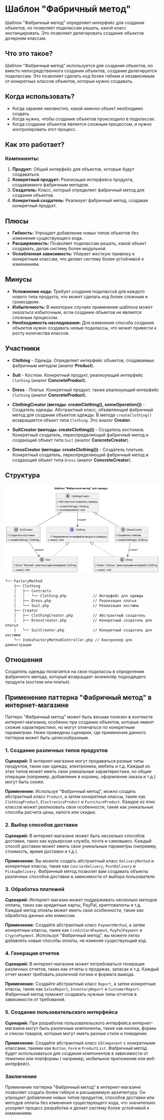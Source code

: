 # Шаблон "Фабричный метод"

Шаблон "Фабричный метод" определяет интерфейс для создания объектов, но позволяет подклассам решать, какой класс
инстанцировать. Это позволяет делегировать создание объектов дочерним классам.

## Что это такое?

Шаблон "Фабричный метод" используется для создания объектов, но вместо непосредственного создания объектов, создание
делегируется подклассам. Это позволяет сделать код более гибким и независимым от конкретных классов объектов, которые
нужно создавать.

## Когда использовать?

- Когда заранее неизвестно, какой именно объект необходимо создать.
- Когда нужно, чтобы создание объектов происходило в подклассах.
- Когда создание объектов является сложным процессом, и нужно контролировать этот процесс.

## Как это работает?

### Компоненты:

1. **Продукт:** Общий интерфейс для объектов, которые будут создаваться.
2. **Конкретный продукт:** Реализация интерфейса продукта, создаваемого фабричным методом.
3. **Создатель:** Класс, который определяет фабричный метод для создания объектов.
4. **Конкретный создатель:** Реализует фабричный метод, создавая конкретный продукт.

## Плюсы

- **Гибкость:** Упрощает добавление новых типов объектов без изменения существующего кода.
- **Расширяемость:** Позволяет подклассам решать, какой объект создавать, делая систему более модульной.
- **Ослабленная зависимость:** Убирает жесткую привязку к конкретным классам, что делает систему более устойчивой к
  изменениям.

## Минусы

- **Усложнение кода:** Требует создания подклассов для каждого нового типа продукта, что может сделать код более сложным
  и громоздким.
- **Избыточность:** В некоторых случаях применение шаблона может оказаться избыточным, если создание объектов не
  является сложным процессом.
- **Необходимость наследования:** Для изменения способа создания объектов нужно создавать новые подклассы, что может
  привести к росту количества классов.

## Участники

- **Clothing** - Одежда. Определяет интерфейс объектов, создаваемых фабричным методом (аналог **Product**).

- **Suit** - Костюм. Конкретный продукт, реализующий интерфейс `Clothing` (аналог **ConcreteProduct**).

- **Dress** - Платье. Конкретный продукт, также реализующий интерфейс `Clothing` (аналог **ConcreteProduct**).

- **ClothingCreator (методы: createClothing(), someOperation())** - Создатель одежды. Абстрактный класс, объявляющий
  фабричный метод для создания объектов одежды. В методе `createClothing()` возвращается объект типа `Clothing`. Это
  аналог **Creator**.

- **SuitCreator (методы: createClothing())** - Создатель костюмов. Конкретный создатель, переопределяющий фабричный
  метод и создающий объект типа `Suit` (аналог **ConcreteCreator**).

- **DressCreator (методы: createClothing())** - Создатель платьев. Конкретный создатель, переопределяющий фабричный
  метод и создающий объект типа `Dress` (аналог **ConcreteCreator**).

## Структура

![uml](uml.png)

```
└── FactoryMethod
    ├── Clothing
    │   ├── Contracts
    │   │   └── Clothing.php            // Интерфейс для одежды
    │   ├── Dress.php                   // Реализация платья
    │   └── Suit.php                    // Реализация костюма
    ├── Creator
    │   ├── ClothingCreator.php         // Абстрактный создатель
    │   ├── DressCreator.php            // Конкретный создатель для платья
    │   └── SuitCreator.php             // Конкретный создатель для костюма
    └── IndexFactoryMethodController.php // Контроллер для демонстрации

```

## Отношения

Создатель одежды полагается на свои подклассы в определении фабричного метода, который возвращает экземпляр подходящего
продукта (костюм или платье).

## Применение паттерна "Фабричный метод" в интернет-магазине

Паттерн "Фабричный метод" может быть весьма полезен в контексте интернет-магазина, особенно при создании объектов,
которые имеют схожие характеристики, но могут отличаться по конкретным параметрам. Ниже приведены сценарии, где
применение данного паттерна может быть целесообразным.

### 1. Создание различных типов продуктов

**Сценарий:** В интернет-магазине могут продаваться разные типы продуктов, такие как одежда, электроника, мебель и т.д.
Каждый из этих типов может иметь свои уникальные характеристики, но общие операции (например, добавление в корзину,
оформление заказа и т.д.) могут быть схожи.

**Применение:** Используя "Фабричный метод", можно создать абстрактный класс `Product`, а затем конкретные классы, такие
как `ClothingProduct`, `ElectronicsProduct` и `FurnitureProduct`. Каждое из этих классов может реализовать свои
особенности, такие как уникальные способы расчета цены, налоги или скидки.

### 2. Выбор способов доставки

**Сценарий:** В интернет-магазине может быть несколько способов доставки, таких как курьерская служба, почта и
самовывоз. Каждый способ доставки может иметь свои уникальные параметры (например, стоимость, время доставки и т.д.).

**Применение:** Вы можете создать абстрактный класс `DeliveryMethod` и конкретные классы, такие
как `CourierDelivery`, `PostDelivery` и `PickupDelivery`. Фабричный метод позволит вам создавать объекты различных
способов доставки в зависимости от выбора пользователя.

### 3. Обработка платежей

**Сценарий:** Интернет-магазин может поддерживать несколько методов оплаты, таких как кредитные карты, PayPal,
криптовалюты и т.д. Каждый метод оплаты может иметь свои особенности, такие как обработка данных или комиссии.

**Применение:** Создайте абстрактный класс `PaymentMethod`, а затем конкретные классы, такие
как `CreditCardPayment`, `PayPalPayment` и `CryptoPayment`. Используя "Фабричный метод", вы можете легко добавлять новые
способы оплаты, не изменяя существующий код.

### 4. Генерация отчетов

**Сценарий:** В интернет-магазине может потребоваться генерация различных отчетов, таких как отчеты о продажах, запасах
и т.д. Каждый отчет может требовать различной логики и формата вывода.

**Применение:** Создайте абстрактный класс `Report`, а затем конкретные классы, такие
как `SalesReport`, `InventoryReport` и `CustomerReport`. Фабричный метод поможет создавать нужные типы отчетов в
зависимости от требований.

### 5. Создание пользовательского интерфейса

**Сценарий:** При разработке пользовательского интерфейса интернет-магазина могут быть различные компоненты, такие как
кнопки, формы и списки товаров, которые могут иметь разные стили и поведение.

**Применение:** Создайте абстрактный класс `UIComponent` с конкретными классами, такими как `Button`, `Form`
и `ProductList`. Фабричный метод будет использоваться для создания компонентов в зависимости от тематики или платформы (
например, мобильное приложение или веб-интерфейс).

### Заключение

Применение паттерна "Фабричный метод" в интернет-магазине позволяет создать более гибкую и расширяемую архитектуру. Он
упрощает добавление новых типов продуктов, способов доставки или методов оплаты без изменения существующего кода, что
значительно ускоряет процесс разработки и делает систему более устойчивой к изменениям.
